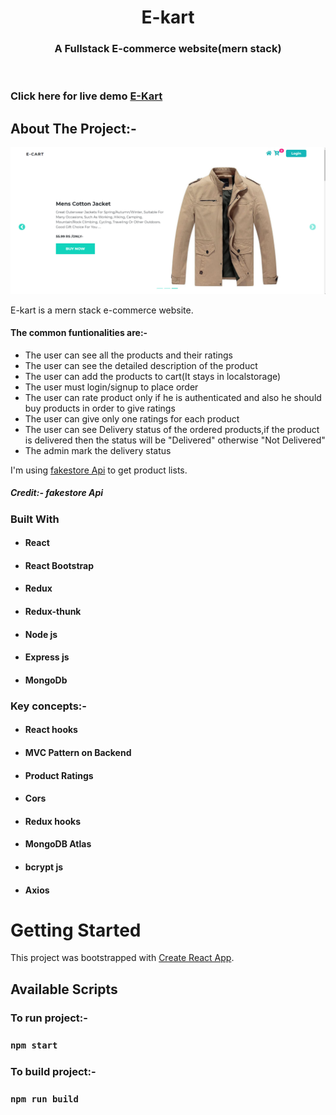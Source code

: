 <!-- PROJECT LOGO -->
<p align="center">

  <h1 align="center">E-kart</h1>

  <h3 align="center">
   A Fullstack E-commerce website(mern stack)
  </h3>
 <br />
 
 ### Click here for live demo   <a href="https://e-kart.netlify.app/">E-Kart</a>

</p>

<!-- ABOUT THE PROJECT -->

## About The Project:-

![Home page](https://github.com/Sumukha210/E-kart-website/blob/main/public/img/homepage.png?raw=true "Ekart home page")

E-kart is a mern stack e-commerce website.

#### The common funtionalities are:-

- The user can see all the products and their ratings
- The user can see the detailed description of the product
- The user can add the products to cart(It stays in localstorage)
- The user must login/signup to place order
- The user can rate product only if he is authenticated and also he should buy products in order to give ratings
- The user can give only one ratings for each product
- The user can see Delivery status of the ordered products,if the product is delivered then the status will be "Delivered" otherwise "Not Delivered"
- The admin mark the delivery status

I'm using [fakestore Api](https://fakestoreapi.com/) to get product lists.

##### Credit:- fakestore Api

### Built With

- #### React
- #### React Bootstrap
- #### Redux
- #### Redux-thunk
- #### Node js
- #### Express js
- #### MongoDb

### Key concepts:-

- #### React hooks
- #### MVC Pattern on Backend
- #### Product Ratings
- #### Cors
- #### Redux hooks
- #### MongoDB Atlas
- #### bcrypt js
- #### Axios

<!-- GETTING STARTED -->

# Getting Started

This project was bootstrapped with [Create React App](https://github.com/facebook/create-react-app).

## Available Scripts

### To run project:-

### `npm start`

### To build project:-

### `npm run build`
